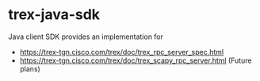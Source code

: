 # trex-java-sdk
Java client SDK provides an implementation for
* https://trex-tgn.cisco.com/trex/doc/trex_rpc_server_spec.html
* https://trex-tgn.cisco.com/trex/doc/trex_scapy_rpc_server.html (Future plans)

